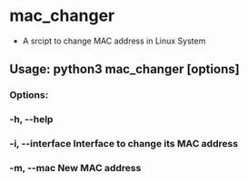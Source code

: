 # mac_changer
- A srcipt to change MAC address in Linux System

## Usage: python3 mac_changer [options]
### Options:
### -h, --help
### -i, --interface Interface to change its MAC address
### -m, --mac New MAC address
